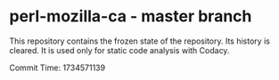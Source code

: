 # perl-mozilla-ca - master branch

This repository contains the frozen state of the repository.
Its history is cleared. It is used only for static code
analysis with Codacy.

Commit Time: 1734571139